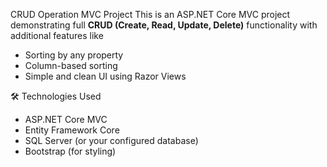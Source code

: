  CRUD Operation MVC Project
This is an ASP.NET Core MVC project demonstrating full **CRUD (Create, Read, Update, Delete)** functionality with additional features like

- Sorting by any property
- Column-based sorting
- Simple and clean UI using Razor Views

🛠️ Technologies Used

- ASP.NET Core MVC
- Entity Framework Core
- SQL Server (or your configured database)
- Bootstrap (for styling)
